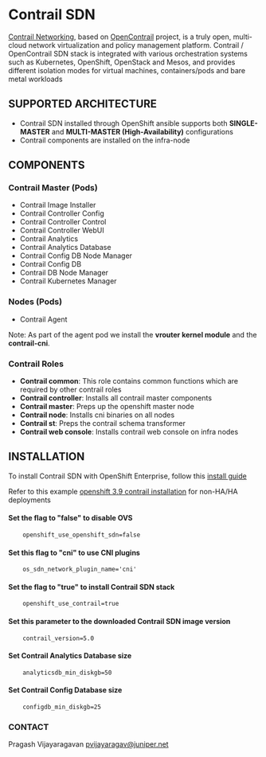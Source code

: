 # Contrail SDN

[Contrail Networking](https://www.juniper.net/us/en/products-services/sdn/contrail/contrail-networking/), based on [OpenContrail](http://www.opencontrail.org/) project, is a truly open, multi-cloud network virtualization and policy management platform. Contrail / OpenContrail SDN stack is integrated with various orchestration systems such as Kubernetes, OpenShift, OpenStack and Mesos, and provides different isolation modes for virtual machines, containers/pods and bare metal workloads

## SUPPORTED ARCHITECTURE

* Contrail SDN installed through OpenShift ansible supports both **SINGLE-MASTER** and **MULTI-MASTER (High-Availability)** configurations 
* Contrail components are installed on the infra-node

## COMPONENTS

### Contrail Master (Pods)

* Contrail Image Installer
* Contrail Controller Config
* Contrail Controller Control
* Contrail Controller WebUI
* Contrail Analytics
* Contrail Analytics Database
* Contrail Config DB Node Manager
* Contrail Config DB
* Contrail DB Node Manager
* Contrail Kubernetes Manager

### Nodes (Pods)

* Contrail Agent

Note: As part of the agent pod we install the **vrouter kernel module** and the **contrail-cni**.

### Contrail Roles

* **Contrail common**: This role contains common functions which are required by other contrail roles
* **Contrail controller**: Installs all contrail master components
* **Contrail master**: Preps up the openshift master node
* **Contrail node**: Installs cni binaries on all nodes
* **Contrail st**: Preps the contrail schema transformer
* **Contrail web console**: Installs contrail web console on infra nodes

## INSTALLATION

To install Contrail SDN with OpenShift Enterprise, follow this [install guide](https://github.com/Juniper/contrail-kubernetes-docs)

Refer to this example [openshift 3.9 contrail installation](https://github.com/Juniper/contrail-kubernetes-docs/blob/master/install/openshift/3.9/standalone-openshift.md) for non-HA/HA deployments

#### Set the flag to "false" to disable OVS

        openshift_use_openshift_sdn=false

#### Set this flag to "cni" to use CNI plugins

        os_sdn_network_plugin_name='cni'

#### Set the flag to "true" to install Contrail SDN stack

        openshift_use_contrail=true

#### Set this parameter to the downloaded Contrail SDN image version

        contrail_version=5.0

#### Set Contrail Analytics Database size

        analyticsdb_min_diskgb=50

#### Set Contrail Config Database size

        configdb_min_diskgb=25

### CONTACT

Pragash Vijayaragavan <pvijayaragav@juniper.net>
